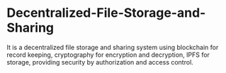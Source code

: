 # Decentralized-File-Storage-and-Sharing
It is a decentralized file storage and sharing system using blockchain for record keeping, cryptography for encryption and decryption, IPFS for storage, providing security by authorization and access control. 
